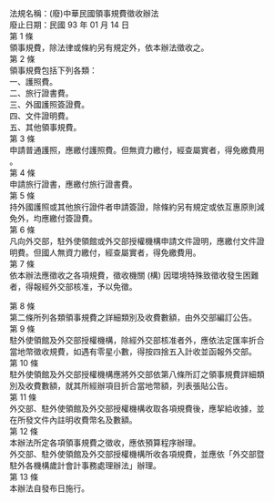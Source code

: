 法規名稱：(廢)中華民國領事規費徵收辦法  
廢止日期：民國 93 年 01 月 14 日  
第 1 條  
領事規費，除法律或條約另有規定外，依本辦法徵收之。  
第 2 條  
領事規費包括下列各類：  
一、護照費。  
二、旅行證書費。  
三、外國護照簽證費。  
四、文件證明費。  
五、其他領事規費。  
第 3 條  
申請普通護照，應繳付護照費。但無資力繳付，經查屬實者，得免繳費用  
。  
第 4 條  
申請旅行證書，應繳付旅行證書費。  
第 5 條  
持外國護照或其他旅行證件者申請簽證，除條約另有規定或依互惠原則減  
免外，均應繳付簽證費。  
第 6 條  
凡向外交部，駐外使領館或外交部授權機構申請文件證明，應繳付文件證  
明費。但國人無資力繳付，經查屬實者，得免繳費用。  
第 7 條  
依本辦法應徵收之各項規費，徵收機關 (構) 因環境特殊致徵收發生困難  
者，得報經外交部核准，予以免徵。  


第 8 條  
第二條所列各類領事規費之詳細類別及收費數額，由外交部編訂公告。  
第 9 條  
駐外使領館及外交部授權機構，除經外交部核准者外，應依法定匯率折合  
當地幣徵收規費，如遇有零星小數，得按四捨五入計收並函報外交部。  
第 10 條  
駐外使領館及外交部授權機構應將外交部依第八條所訂之領事規費詳細類  
別及收費數額，就其所經辦項目折合當地幣額，列表張貼公告。  
第 11 條  
外交部、駐外使領館及外交部授權機構收取各項規費後，應挈給收據，並  
在所發文件內註明收費幣名及數額。  
第 12 條  
本辦法所定各項領事規費之徵收，應依預算程序辦理。  
外交部、駐外使領館及外交部授權機構所收各項規費，並應依「外交部暨  
駐外各機構歲計會計事務處理辦法」辦理。  
第 13 條  
本辦法自發布日施行。  


